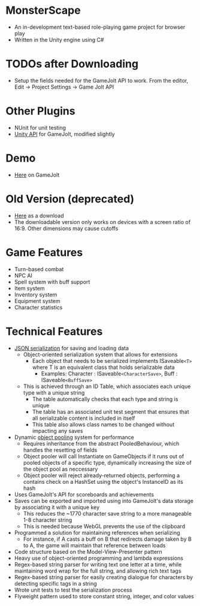 # MonsterScape #
* An in-development text-based role-playing game project for browser play
* Written in the Unity engine using C#

# TODOs after Downloading #
* Setup the fields needed for the GameJolt API to work. From the editor, Edit → Project Settings → Game Jolt API

# Other Plugins #
* NUnit for unit testing
* [Unity API](http://gamejolt.com/games/unity-api/15887) for GameJolt, modified slightly

# Demo #
* [Here](https://gamejolt.com/games/monsterscape/270136) on GameJolt

# Old Version (deprecated) #
* [Here](https://drive.google.com/open?id=0B5E_IBqde8fLdGpmdUYyYmNzNHc) as a download
* The downloadable version only works on devices with a screen ratio of 16:9. Other dimensions may cause cutoffs

# Game Features #
* Turn-based combat
* NPC AI
* Spell system with buff support
* Item system
* Inventory system
* Equipment system
* Character statistics

# Technical Features #
* [JSON serialization](https://docs.unity3d.com/Manual/JSONSerialization.html) for saving and loading data
    * Object-oriented serialization system that allows for extensions
        * Each object that needs to be serialized implements ISaveable`<T>` where T is an equivalent class that holds serializable data
            * Examples: Character : ISaveable`<CharacterSave>`, Buff : ISaveable`<BuffSave>`
    * This is achieved through an ID Table, which associates each unique type with a unique string
        * The table automatically checks that each type and string is unique
        * The table has an associated unit test segment that ensures that all serializable content is included in itself
        * This table also allows class names to be changed without impacting any saves
* Dynamic [object pooling](https://unity3d.com/learn/tutorials/topics/scripting/object-pooling) system for performance
    * Requires inheritance from the abstract PooledBehaviour, which handles the resetting of fields
    * Object pooler will call Instantiate on GameObjects if it runs out of pooled objects of a specific type, dynamically increasing the size of the object pool as neccessary
    * Object pooler will reject already-returned objects, performing a contains check on a HashSet using the object's InstanceID as its hash
* Uses GameJolt's API for scoreboards and achievements
* Saves can be exported and imported using into GameJolt's data storage by associating it with a unique key
    * This reduces the ~1770 character save string to a more manageable 1-8 character string
    * This is needed because WebGL prevents the use of the clipboard
* Programmed a solution for maintaining references when serializing
    * For instance, if A casts a buff on B that redirects damage taken by B to A, the game will maintain that reference between loads
* Code structure based on the Model-View-Presenter pattern
* Heavy use of object-oriented programming and lambda expressions
* Regex-based string parser for writing text one letter at a time, while maintaining word wrap for the full string, and allowing rich text tags
* Regex-based string parser for easily creating dialogue for characters by detecting specific tags in a string
* Wrote unit tests to test the serialization process
* Flyweight pattern used to store constant string, integer, and color values